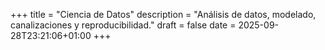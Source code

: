 +++
title = "Ciencia de Datos"
description = "Análisis de datos, modelado, canalizaciones y reproducibilidad."
draft = false
date = 2025-09-28T23:21:06+01:00
+++